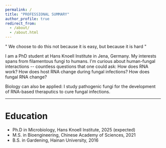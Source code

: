 ```yaml
---
permalink: /
title: "PROFESSIONAL SUMMARY"
author_profile: true
redirect_from: 
  - /about/
  - /about.html
---
```


" We choose to do this not because it is easy, but because it is hard " 

I am a PhD student at Hans Knoell Institute in Jena, Germany. My interests spans from filamentous fungi to humans. I'm curious about human-fungal interactions -- countless questions that one could ask: How does RNA work? How does host RNA change during fungal infections? How does fungal RNA change? 

Biology can also be applied: I study pathogenic fungi for the development of RNA-based theraputics to cure fungal infections.

---

Education
======
* Ph.D in Microbiology, Hans Knoell Institute, 2025 (expected)
* M.S. in Bioengineering, Chinese Academy of Sciences, 2021
* B.S. in Gardening, Hainan University, 2016
